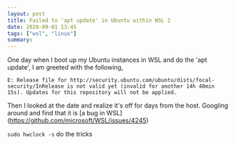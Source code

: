 ```yaml
---
layout: post
title: Failed to 'apt update' in Ubuntu within WSL 2
date: 2020-09-01 13:45
tags: ["wsl", "linux"]
summary: 
---
```

One day when I boot up my Ubuntu instances in WSL and do the 'apt update', I am greeted with the following,

`E: Release file for http://security.ubuntu.com/ubuntu/dists/focal-security/InRelease is not valid yet (invalid for another 14h 48min 15s). Updates for this repository will not be applied.`

Then I looked at the date and realize it's off for days from the host. Googling around and find that it is [a bug in WSL] (https://github.com/microsoft/WSL/issues/4245)

`sudo hwclock -s` do the tricks
